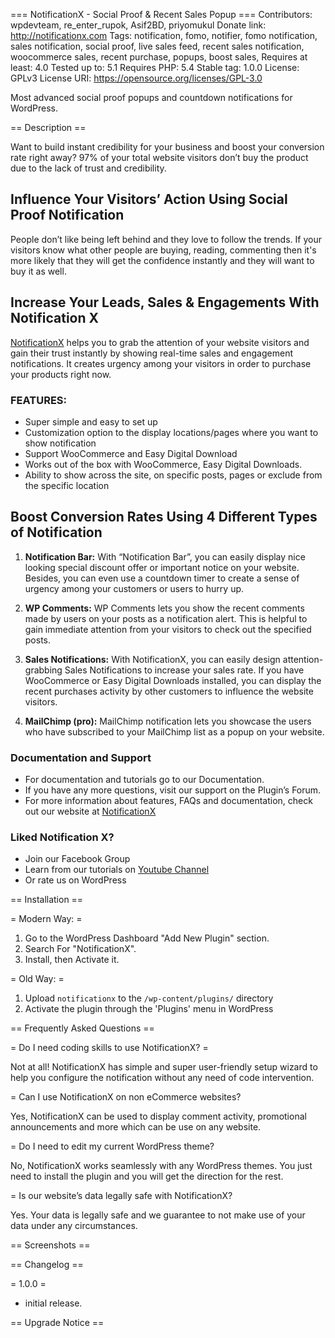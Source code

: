 === NotificationX - Social Proof & Recent Sales Popup ===
Contributors: wpdevteam, re_enter_rupok, Asif2BD, priyomukul
Donate link: http://notificationx.com
Tags: notification, fomo, notifier, fomo notification, sales notification, social proof, live sales feed, recent sales notification, woocommerce sales, recent purchase, popups, boost sales, 
Requires at least: 4.0
Tested up to: 5.1
Requires PHP: 5.4
Stable tag: 1.0.0
License: GPLv3
License URI: https://opensource.org/licenses/GPL-3.0

Most advanced social proof popups and countdown notifications for WordPress. 

== Description ==

Want to build instant credibility for your business and boost your conversion rate right away? 97% of your total website visitors don’t buy the product due to the lack of trust and credibility.


## Influence Your Visitors’ Action Using Social Proof Notification ##

People don’t like being left behind and they love to follow the trends. If your visitors know what other people are buying, reading, commenting then it's more likely that they will get the confidence instantly and they will want to buy it as well. 

## Increase Your Leads, Sales & Engagements With Notification X ##

[NotificationX](https://notificationx.com) helps you to grab the attention of your website visitors and gain their trust instantly by showing real-time sales and engagement notifications. It creates urgency among your visitors in order to purchase your products right now. 

### FEATURES: ###

- Super simple and easy to set up
- Customization option to the display locations/pages where you want to show notification 
- Support WooCommerce and Easy Digital Download
- Works out of the box with WooCommerce, Easy Digital Downloads.
- Ability to show across the site, on specific posts, pages or exclude from the specific location

## Boost Conversion Rates Using 4 Different Types of Notification ##


1. **Notification Bar:** With “Notification Bar”, you can easily display nice looking special discount offer or important notice on your website. Besides, you can even use a countdown timer to create a sense of urgency among your customers or users to hurry up.

2. **WP Comments:** WP Comments lets you show the recent comments made by users on your posts as a notification alert. This is helpful to gain immediate attention from your visitors to check out the specified posts.

3. **Sales Notifications:** With NotificationX, you can easily design attention-grabbing Sales Notifications to increase your sales rate. If you have WooCommerce or Easy Digital Downloads installed, you can display the recent purchases activity by other customers to influence the website visitors.

4. **MailChimp (pro):** MailChimp notification lets you showcase the users who have subscribed to your MailChimp list as a popup on your website.


### Documentation and Support ###

- For documentation and tutorials go to our Documentation.
- If you have any more questions, visit our support on the Plugin’s Forum.
- For more information about features, FAQs and documentation, check out our website at [NotificationX](https://notificationx.com)

### Liked Notification X? ###

- Join our Facebook Group
- Learn from our tutorials on [Youtube Channel](https://wpdeveloper.net/go/youtube-channel)
- Or rate us on WordPress 


== Installation ==

= Modern Way: =
1. Go to the WordPress Dashboard "Add New Plugin" section.
2. Search For "NotificationX". 
3. Install, then Activate it.

= Old Way: =
1. Upload `notificationx` to the `/wp-content/plugins/` directory
2. Activate the plugin through the 'Plugins' menu in WordPress



== Frequently Asked Questions ==

= Do I need coding skills to use NotificationX? =

Not at all! NotificationX has simple and super user-friendly setup wizard to help you configure the notification without any need of code intervention.

= Can I use NotificationX on non eCommerce websites?

Yes, NotificationX can be used to display comment activity, promotional announcements and more which can be use on any website.

= Do I need to edit my current WordPress theme?

No, NotificationX works seamlessly with any WordPress themes. You just need to install the plugin and you will get the direction for the rest.

= Is our website’s data legally safe with NotificationX?

Yes. Your data is legally safe and we guarantee to not make use of your data under any circumstances.

== Screenshots ==


== Changelog ==

= 1.0.0 =
* initial release.


== Upgrade Notice ==


